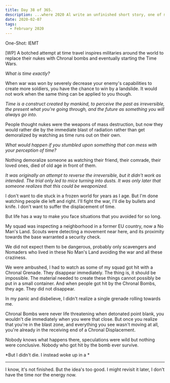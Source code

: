 ```yaml
---
title: Day 38 of 365.
description: ...where 2020 Al write an unfinished short story, one of many.
date: 2020-02-07
tags:
  - February 2020
---
```


One-Shot: IEMT

[WP] A botched attempt at time travel inspires militaries around the world to replace their nukes with Chronal bombs and eventually starting the Time Wars.

*What is time exactly?*

When war was won by severely decrease your enemy's capabilities to create more soldiers, you have the chance to win by a landslide. It would not work when the same thing can be applied to you though.

*Time is a construct created by mankind, to perceive the past as irreversible, the present what you're going through, and the future as something you will always go into.*

People thought nukes were the weapons of mass destruction, but now they would rather die by the immediate blast of radiation rather than get demoralized by watching as time runs out on their own.

*What would happen if you stumbled upon something that can mess with your perception of time?*

Nothing demoralize someone as watching their friend, their comrade, their loved ones, died of old age in front of them.

*It was originally an attempt to reverse the irreversible, but it didn't work as intended. The trial only led to mice turning into dusts. It was only later that someone realizes that this could be weaponized.*

I don't want to die stuck in a frozen world for years as I age. But I'm done watching people die left and right. I'll fight the war, I'll die by bullets and knife. I don't want to suffer the displacement of time. 

But life has a way to make you face situations that you avoided for so long.

My squad was inspecting a neighborhood in a former EU country, now a No Man's Land. Scouts were detecting a movement near here, and its proximity towards the base warranted a security check.

We did not expect them to be dangerous, probably only scavengers and Nomaders who lived in these No Man's Land avoiding the war and all these craziness.

We were ambushed, I had to watch as some of my squad got hit with a Chronal Grenade. They disappear immediately. The thing is, it should be impossible. The material needed to create these things cannot possibly be put in a small container. And when people got hit by the Chronal Bombs, they age. They did not disappear.

In my panic and disbelieve, I didn't realize a single grenade rolling towards me.

Chronal Bombs were never life threatening when detonated point blank, you wouldn't die immediately when you were that close. But once you realize that you're in the blast zone, and everything you see wasn't moving at all, you're already in the receiving end of a Chronal Displacement. 

Nobody knows what happens there, speculations were wild but nothing were conclusive. Nobody who got hit by the bomb ever survive.

*But I didn't die. I instead woke up in a *

---

I know, it's not finished. But the idea's too good. I might revisit it later, I don't have the time nor the energy now.